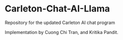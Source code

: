 # Carleton-Chat-AI-Llama
Repository for the updated Carleton AI chat program

Implementation by Cuong Chi Tran, and Kritika Pandit.


